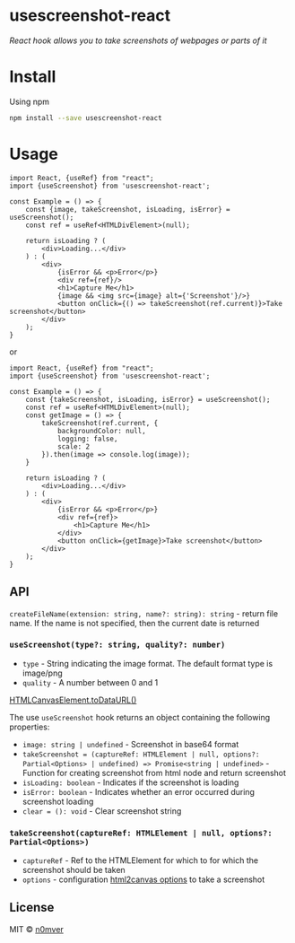 # usescreenshot-react

*React hook allows you to take screenshots of webpages or parts of it*

# Install

Using npm
```bash
npm install --save usescreenshot-react
``` 

# Usage 

```tsx
import React, {useRef} from "react";
import {useScreenshot} from 'usescreenshot-react';

const Example = () => {
    const {image, takeScreenshot, isLoading, isError} = useScreenshot();
    const ref = useRef<HTMLDivElement>(null);

    return isLoading ? (
        <div>Loading...</div>
    ) : (
        <div>
            {isError && <p>Error</p>}
            <div ref={ref}/>
            <h1>Capture Me</h1>
            {image && <img src={image} alt={'Screenshot'}/>}
            <button onClick={() => takeScreenshot(ref.current)}>Take screenshot</button>
        </div>
    );
}
```
or
```tsx
import React, {useRef} from "react";
import {useScreenshot} from 'usescreenshot-react';

const Example = () => {
    const {takeScreenshot, isLoading, isError} = useScreenshot();
    const ref = useRef<HTMLDivElement>(null);
    const getImage = () => {
        takeScreenshot(ref.current, {
            backgroundColor: null,
            logging: false,
            scale: 2
        }).then(image => console.log(image));
    }

    return isLoading ? (
        <div>Loading...</div>
    ) : (
        <div>
            {isError && <p>Error</p>}
            <div ref={ref}>
                <h1>Capture Me</h1>
            </div>
            <button onClick={getImage}>Take screenshot</button>
        </div>
    );
}
```
## API
`createFileName(extension: string, name?: string): string` - return file name. If the name is not specified, then the current date is returned
### `useScreenshot(type?: string, quality?: number)`
- `type` - String indicating the image format. The default format type is image/png
- `quality` - A number between 0 and 1

[HTMLCanvasElement.toDataURL()](https://developer.mozilla.org/en-US/docs/Web/API/HTMLCanvasElement/toDataURL)
  
The use `useScreenshot` hook returns an object containing the following properties:
- `image: string | undefined` - Screenshot in base64 format
- `takeScreenshot = (captureRef: HTMLElement | null, options?: Partial<Options> | undefined) => Promise<string | undefined>` - Function for creating screenshot from html node and return screenshot
- `isLoading: boolean` - Indicates if the screenshot is loading
- `isError: boolean` - Indicates whether an error occurred during screenshot loading
- `clear = (): void` - Clear screenshot string

### `takeScreenshot(captureRef: HTMLElement | null, options?: Partial<Options>)`
- `captureRef` - Ref to the HTMLElement for which to for which the screenshot should be taken
- `options` - configuration [html2canvas options](https://html2canvas.hertzen.com/configuration) to take a screenshot

## License
MIT © [n0mver](https://github.com/n0mver)
